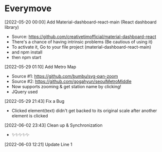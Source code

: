 # Everymove

[2022-05-20 00:00]
Add Material-dashboard-react-main (React dashboard library) 
  - Source: https://github.com/creativetimofficial/material-dashboard-react
  - There's a chance of having intrinsic problems (Be cautious of using it) 
  - To activate it, Go to your file project (material-dashboard-react-main) 
  - and npm install 
  - then npm start 

[2022-05-29 01:10] 
Add Metro Map 
  - Source #1: https://github.com/bumbu/svg-pan-zoom
  - Source #2: https://github.com/gogahyun/seoulMetroMiddle
  - Now supports zooming & get station name by clicking!
  - JQuery used 

[2022-05-29 21:43] 
Fix a Bug 
  - Clicked element(text) didn't get backed to its original scale after another element is clicked 

[2022-06-02 23:43]
Clean up & Synchronization 
  - :sparkles::sparkles::sparkles::sparkles::sparkles:

[2022-06-03 12:21] 
Update Line 1
